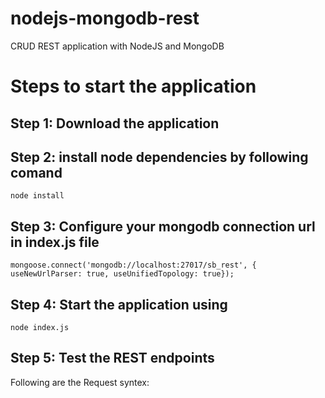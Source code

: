 # nodejs-mongodb-rest
CRUD REST application with NodeJS and MongoDB

# Steps to start the application
## Step 1: Download the application
## Step 2: install node dependencies by following comand

`node install`

## Step 3: Configure your mongodb connection url in index.js file

`mongoose.connect('mongodb://localhost:27017/sb_rest', { useNewUrlParser: true, useUnifiedTopology: true});`

## Step 4: Start the application using 

`node index.js`

## Step 5: Test the REST endpoints

Following are the Request syntex:


